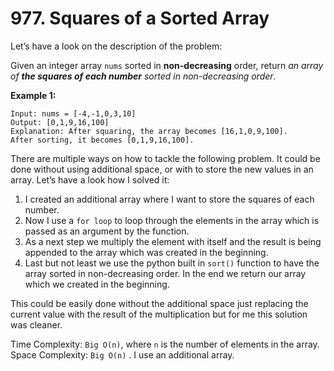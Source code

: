# 977. Squares of a Sorted Array

Let’s have a look on the description of the problem:

Given an integer array `nums` sorted in **non-decreasing** order, return *an array of **the squares of each number** sorted in non-decreasing order*.

**Example 1:**

```
Input: nums = [-4,-1,0,3,10]
Output: [0,1,9,16,100]
Explanation: After squaring, the array becomes [16,1,0,9,100].
After sorting, it becomes [0,1,9,16,100].
```

There are multiple ways on how to tackle the following problem. It could be done without using additional space, or with to store the new values in an array. Let’s have a look how I solved it:

1. I created an additional array where I want to store the squares of each number.
2. Now I use a `for loop` to loop through the elements in the array which is passed as an argument by the function.
3. As a next step we multiply the element with itself and the result is being appended to the array which was created in the beginning.
4. Last but not least we use the python built in `sort()` function to have the array sorted in non-decreasing order. In the end we return our array which we created in the beginning.

This could be easily done without the additional space just replacing the current value with the result of the multiplication but for me this solution was cleaner. 

Time Complexity: `Big O(n)`, where `n` is the number of elements in the array.
Space Complexity: `Big O(n)` . I use an additional array.